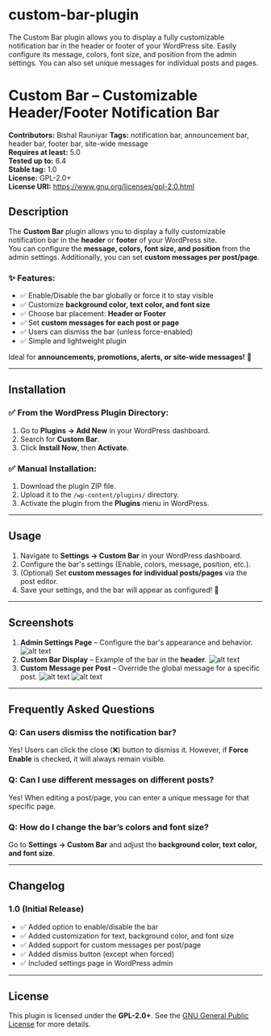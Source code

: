 # custom-bar-plugin
The Custom Bar plugin allows you to display a fully customizable notification bar in the header or footer of your WordPress site. Easily configure its message, colors, font size, and position from the admin settings. You can also set unique messages for individual posts and pages.

# Custom Bar – Customizable Header/Footer Notification Bar

**Contributors:** Bishal Rauniyar 
**Tags:** notification bar, announcement bar, header bar, footer bar, site-wide message  
**Requires at least:** 5.0  
**Tested up to:** 6.4  
**Stable tag:** 1.0  
**License:** GPL-2.0+  
**License URI:** https://www.gnu.org/licenses/gpl-2.0.html

## Description

The **Custom Bar** plugin allows you to display a fully customizable notification bar in the **header** or **footer** of your WordPress site.  
You can configure the **message, colors, font size, and position** from the admin settings. Additionally, you can set **custom messages per post/page**.

### ✨ Features:

- ✅ Enable/Disable the bar globally or force it to stay visible
- ✅ Customize **background color, text color, and font size**
- ✅ Choose bar placement: **Header or Footer**
- ✅ Set **custom messages for each post or page**
- ✅ Users can dismiss the bar (unless force-enabled)
- ✅ Simple and lightweight plugin

Ideal for **announcements, promotions, alerts, or site-wide messages!** 🚀

---

## Installation

### ✅ From the WordPress Plugin Directory:

1. Go to **Plugins → Add New** in your WordPress dashboard.
2. Search for **Custom Bar**.
3. Click **Install Now**, then **Activate**.

### ✅ Manual Installation:

1. Download the plugin ZIP file.
2. Upload it to the `/wp-content/plugins/` directory.
3. Activate the plugin from the **Plugins** menu in WordPress.

---

## Usage

1. Navigate to **Settings → Custom Bar** in your WordPress dashboard.
2. Configure the bar's settings (Enable, colors, message, position, etc.).
3. (Optional) Set **custom messages for individual posts/pages** via the post editor.
4. Save your settings, and the bar will appear as configured! 🎉

---

## Screenshots

1. **Admin Settings Page** – Configure the bar's appearance and behavior.
   ![alt text](image.png)
2. **Custom Bar Display** – Example of the bar in the **header**.
   ![alt text](image-1.png)
3. **Custom Message per Post** – Override the global message for a specific post.
   ![alt text](image-2.png) ![alt text](image-3.png)

---

## Frequently Asked Questions

### **Q: Can users dismiss the notification bar?**

Yes! Users can click the close (❌) button to dismiss it. However, if **Force Enable** is checked, it will always remain visible.

### **Q: Can I use different messages on different posts?**

Yes! When editing a post/page, you can enter a unique message for that specific page.

### **Q: How do I change the bar’s colors and font size?**

Go to **Settings → Custom Bar** and adjust the **background color, text color, and font size**.

---

## Changelog

### **1.0** (Initial Release)

- ✅ Added option to enable/disable the bar
- ✅ Added customization for text, background color, and font size
- ✅ Added support for custom messages per post/page
- ✅ Added dismiss button (except when forced)
- ✅ Included settings page in WordPress admin

---

## License

This plugin is licensed under the **GPL-2.0+**. See the [GNU General Public License](https://www.gnu.org/licenses/gpl-2.0.html) for more details.
